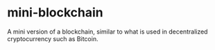 # mini-blockchain
A mini version of a blockchain, similar to what is used in decentralized cryptocurrency such as Bitcoin.

